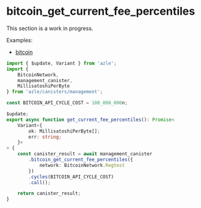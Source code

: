 # bitcoin_get_current_fee_percentiles

This section is a work in progress.

Examples:

-   [bitcoin](https://github.com/demergent-labs/azle/tree/main/examples/bitcoin)

```typescript
import { $update, Variant } from 'azle';
import {
    BitcoinNetwork,
    management_canister,
    MillisatoshiPerByte
} from 'azle/canisters/management';

const BITCOIN_API_CYCLE_COST = 100_000_000n;

$update;
export async function get_current_fee_percentiles(): Promise<
    Variant<{
        ok: MillisatoshiPerByte[];
        err: string;
    }>
> {
    const canister_result = await management_canister
        .bitcoin_get_current_fee_percentiles({
            network: BitcoinNetwork.Regtest
        })
        .cycles(BITCOIN_API_CYCLE_COST)
        .call();

    return canister_result;
}
```
